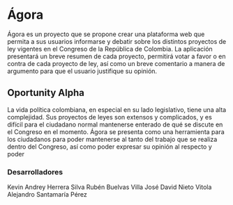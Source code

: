 # Ágora

Ágora es un proyecto que se propone crear una plataforma web que permita a sus usuarios informarse y debatir sobre los distintos proyectos de ley vigentes en el Congreso de la República de Colombia. La aplicación presentará un breve resumen de cada proyecto, permitirá votar a favor o en contra de cada proyecto de ley, así como un breve comentario a manera de argumento para que el usuario justifique su opinión.

## Oportunity Alpha

La vida política colombiana, en especial en su lado legislativo, tiene una alta complejidad. Sus proyectos de leyes son extensos y complicados, y es difícil para el ciudadano normal mantenerse enterado de qué se discute en el Congreso en el momento. Ágora se presenta como una herramienta para los ciudadanos para poder mantenerse al tanto del trabajo que se realiza dentro del Congreso, así como poder expresar su opinión al respecto y poder 

### Desarrolladores

Kevin Andrey Herrera Silva
Rubén Buelvas Villa
José David Nieto Vitola
Alejandro Santamaría Pérez